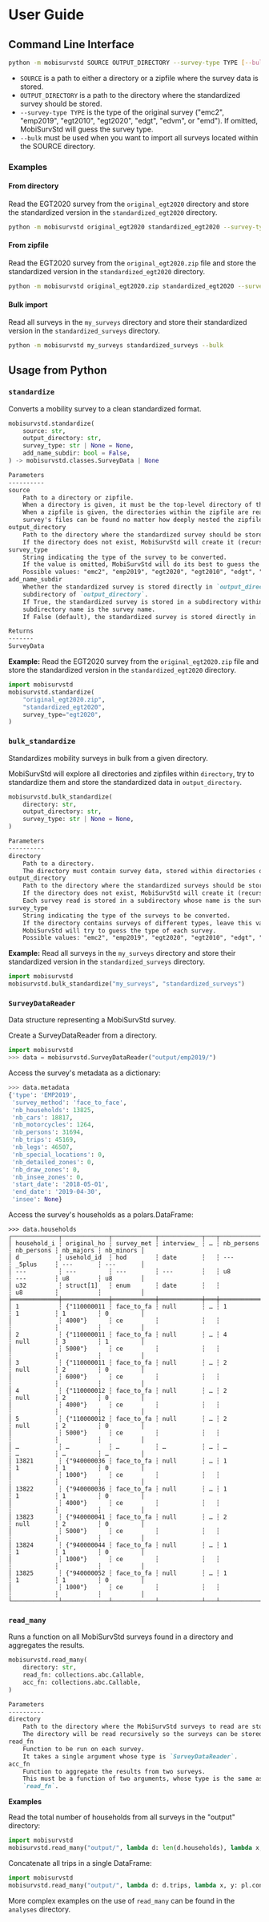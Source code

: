 # User Guide

## Command Line Interface

```bash
python -m mobisurvstd SOURCE OUTPUT_DIRECTORY --survey-type TYPE [--bulk]
```

- `SOURCE` is a path to either a directory or a zipfile where the survey data is stored.
- `OUTPUT_DIRECTORY` is a path to the directory where the standardized survey should be stored.
- `--survey-type TYPE` is the type of the original survey ("emc2", "emp2019", "egt2010", "egt2020",
  "edgt", "edvm", or "emd"). If omitted, MobiSurvStd will guess the survey type.
- `--bulk` must be used when you want to import all surveys located within the SOURCE directory.

### Examples

#### From directory

Read the EGT2020 survey from the `original_egt2020` directory and store the standardized version in
the `standardized_egt2020` directory.

```bash
python -m mobisurvstd original_egt2020 standardized_egt2020 --survey-type egt2020
```

#### From zipfile

Read the EGT2020 survey from the `original_egt2020.zip` file and store the standardized version in
the `standardized_egt2020` directory.

```bash
python -m mobisurvstd original_egt2020.zip standardized_egt2020 --survey-type egt2020
```

#### Bulk import

Read all surveys in the `my_surveys` directory and store their standardized version in the
`standardized_surveys` directory.

```bash
python -m mobisurvstd my_surveys standardized_surveys --bulk
```

## Usage from Python

### `standardize`

Converts a mobility survey to a clean standardized format.

```python
mobisurvstd.standardize(
    source: str,
    output_directory: str,
    survey_type: str | None = None,
    add_name_subdir: bool = False,
) -> mobisurvstd.classes.SurveyData | None
```

```markdown
Parameters
----------
source
    Path to a directory or zipfile.
    When a directory is given, it must be the top-level directory of the survey to be converted.
    When a zipfile is given, the directories within the zipfile are read recursively so that the
    survey's files can be found no matter how deeply nested the zipfile is.
output_directory
    Path to the directory where the standardized survey should be stored.
    If the directory does not exist, MobiSurvStd will create it (recursively).
survey_type
    String indicating the type of the survey to be converted.
    If the value is omitted, MobiSurvStd will do its best to guess the survey type.
    Possible values: "emc2", "emp2019", "egt2020", "egt2010", "edgt", "edvm".
add_name_subdir
    Whether the standardized survey is stored directly in `output_directory` or within a
    subdirectory of `output_directory`.
    If True, the standardized survey is stored in a subdirectory within `output_directory`. The
    subdirectory name is the survey name.
    If False (default), the standardized survey is stored directly in `output_directory`.

Returns
-------
SurveyData
```

**Example:** Read the EGT2020 survey from the `original_egt2020.zip` file and store the
standardized version in the `standardized_egt2020` directory.

```python
import mobisurvstd
mobisurvstd.standardize(
    "original_egt2020.zip",
    "standardized_egt2020",
    survey_type="egt2020",
)
```

### `bulk_standardize`

Standardizes mobility surveys in bulk from a given directory.

MobiSurvStd will explore all directories and zipfiles within `directory`, try to standardize
them and store the standardized data in `output_directory`.

```python
mobisurvstd.bulk_standardize(
    directory: str,
    output_directory: str,
    survey_type: str | None = None,
)
```

```markdown
Parameters
----------
directory
    Path to a directory.
    The directory must contain survey data, stored within directories or zipfiles.
output_directory
    Path to the directory where the standardized surveys should be stored.
    If the directory does not exist, MobiSurvStd will create it (recursively).
    Each survey read is stored in a subdirectory whose name is the survey's name.
survey_type
    String indicating the type of the surveys to be converted.
    If the directory contains surveys of different types, leave this value to None and
    MobiSurvStd will try to guess the type of each survey.
    Possible values: "emc2", "emp2019", "egt2020", "egt2010", "edgt", "edvm".
```

**Example:** Read all surveys in the `my_surveys` directory and store their standardized version
in the `standardized_surveys` directory.

```python
import mobisurvstd
mobisurvstd.bulk_standardize("my_surveys", "standardized_surveys")
```

### `SurveyDataReader`

Data structure representing a MobiSurvStd survey.

Create a SurveyDataReader from a directory.

```python
import mobisurvstd
>>> data = mobisurvstd.SurveyDataReader("output/emp2019/")
```

Access the survey's metadata as a dictionary:

```python
>>> data.metadata
{'type': 'EMP2019',
 'survey_method': 'face_to_face',
 'nb_households': 13825,
 'nb_cars': 18817,
 'nb_motorcycles': 1264,
 'nb_persons': 31694,
 'nb_trips': 45169,
 'nb_legs': 46507,
 'nb_special_locations': 0,
 'nb_detailed_zones': 0,
 'nb_draw_zones': 0,
 'nb_insee_zones': 0,
 'start_date': '2018-05-01',
 'end_date': '2019-04-30',
 'insee': None}
```

Access the survey's households as a polars.DataFrame:

```
>>> data.households
┌─────────────┬─────────────┬────────────┬────────────┬───┬────────────┬────────────┬───────────┬───────────┐
│ household_i ┆ original_ho ┆ survey_met ┆ interview_ ┆ … ┆ nb_persons ┆ nb_persons ┆ nb_majors ┆ nb_minors │
│ d           ┆ usehold_id  ┆ hod        ┆ date       ┆   ┆ ---        ┆ _5plus     ┆ ---       ┆ ---       │
│ ---         ┆ ---         ┆ ---        ┆ ---        ┆   ┆ u8         ┆ ---        ┆ u8        ┆ u8        │
│ u32         ┆ struct[1]   ┆ enum       ┆ date       ┆   ┆            ┆ u8         ┆           ┆           │
╞═════════════╪═════════════╪════════════╪════════════╪═══╪════════════╪════════════╪═══════════╪═══════════╡
│ 1           ┆ {"110000011 ┆ face_to_fa ┆ null       ┆ … ┆ 1          ┆ 1          ┆ 1         ┆ 0         │
│             ┆ 4000"}      ┆ ce         ┆            ┆   ┆            ┆            ┆           ┆           │
│ 2           ┆ {"110000011 ┆ face_to_fa ┆ null       ┆ … ┆ 4          ┆ null       ┆ 3         ┆ 1         │
│             ┆ 5000"}      ┆ ce         ┆            ┆   ┆            ┆            ┆           ┆           │
│ 3           ┆ {"110000011 ┆ face_to_fa ┆ null       ┆ … ┆ 2          ┆ null       ┆ 2         ┆ 0         │
│             ┆ 6000"}      ┆ ce         ┆            ┆   ┆            ┆            ┆           ┆           │
│ 4           ┆ {"110000012 ┆ face_to_fa ┆ null       ┆ … ┆ 2          ┆ null       ┆ 2         ┆ 0         │
│             ┆ 4000"}      ┆ ce         ┆            ┆   ┆            ┆            ┆           ┆           │
│ 5           ┆ {"110000012 ┆ face_to_fa ┆ null       ┆ … ┆ 2          ┆ null       ┆ 2         ┆ 0         │
│             ┆ 5000"}      ┆ ce         ┆            ┆   ┆            ┆            ┆           ┆           │
│ …           ┆ …           ┆ …          ┆ …          ┆ … ┆ …          ┆ …          ┆ …         ┆ …         │
│ 13821       ┆ {"940000036 ┆ face_to_fa ┆ null       ┆ … ┆ 1          ┆ 1          ┆ 1         ┆ 0         │
│             ┆ 1000"}      ┆ ce         ┆            ┆   ┆            ┆            ┆           ┆           │
│ 13822       ┆ {"940000036 ┆ face_to_fa ┆ null       ┆ … ┆ 1          ┆ 1          ┆ 1         ┆ 0         │
│             ┆ 4000"}      ┆ ce         ┆            ┆   ┆            ┆            ┆           ┆           │
│ 13823       ┆ {"940000041 ┆ face_to_fa ┆ null       ┆ … ┆ 2          ┆ null       ┆ 2         ┆ 0         │
│             ┆ 5000"}      ┆ ce         ┆            ┆   ┆            ┆            ┆           ┆           │
│ 13824       ┆ {"940000044 ┆ face_to_fa ┆ null       ┆ … ┆ 1          ┆ 1          ┆ 1         ┆ 0         │
│             ┆ 1000"}      ┆ ce         ┆            ┆   ┆            ┆            ┆           ┆           │
│ 13825       ┆ {"940000052 ┆ face_to_fa ┆ null       ┆ … ┆ 1          ┆ 1          ┆ 1         ┆ 0         │
│             ┆ 1000"}      ┆ ce         ┆            ┆   ┆            ┆            ┆           ┆           │
└─────────────┴─────────────┴────────────┴────────────┴───┴────────────┴────────────┴───────────┴───────────┘
```

### `read_many`

Runs a function on all MobiSurvStd surveys found in a directory and aggregates the results.

```python
mobisurvstd.read_many(
    directory: str,
    read_fn: collections.abc.Callable,
    acc_fn: collections.abc.Callable,
)
```

```markdown
Parameters
----------
directory
    Path to the directory where the MobiSurvStd surveys to read are stored.
    The directory will be read recursively so the surveys can be stored in subdirectories.
read_fn
    Function to be run on each survey.
    It takes a single argument whose type is `SurveyDataReader`.
acc_fn
    Function to aggregate the results from two surveys.
    This must be a function of two arguments, whose type is the same as the return type of
    `read_fn`.
```

**Examples**

Read the total number of households from all surveys in the "output" directory:

```python
import mobisurvstd
mobisurvstd.read_many("output/", lambda d: len(d.households), lambda x, y: x + y)
```

Concatenate all trips in a single DataFrame:

```python
import mobisurvstd
mobisurvstd.read_many("output/", lambda d: d.trips, lambda x, y: pl.concat((x, y)))
```

More complex examples on the use of `read_many` can be found in the `analyses` directory.
